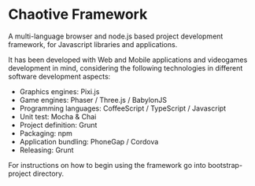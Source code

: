 # Chaotive Framework #

A multi-language browser and node.js based project development framework, for Javascript libraries and applications.

It has been developed with Web and Mobile applications and videogames development in mind, considering the following technologies in different software development aspects:

- Graphics engines: Pixi.js
- Game engines: Phaser / Three.js / BabylonJS
- Programming languages: CoffeeScript / TypeScript / Javascript
- Unit test: Mocha & Chai
- Project definition: Grunt
- Packaging: npm
- Application bundling: PhoneGap / Cordova
- Releasing: Grunt

For instructions on how to begin using the framework go into bootstrap-project directory.
